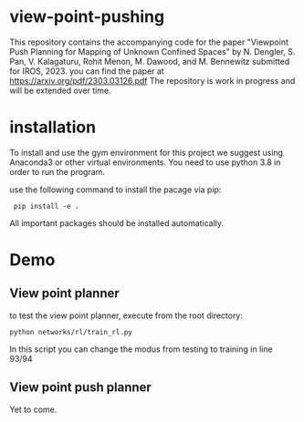 # view-point-pushing
This repository contains the accompanying code for the paper "Viewpoint Push Planning for Mapping of Unknown Confined Spaces" by N. Dengler, S. Pan, V. Kalagaturu, Rohit Menon, M. Dawood, and M. Bennewitz submitted for IROS, 2023. you can find the paper at https://arxiv.org/pdf/2303.03126.pdf
The repository is work in progress and will be extended over time.

# installation
To install and use the gym environment for this project we suggest using Anaconda3 or other virtual environments.
You need to use python 3.8 in order to run the program.

use the following command to install the pacage via pip:

``` pip install -e .```

All important packages should be installed automatically.

# Demo
## View point planner
to test the view point planner, execute from the root directory:

```python networks/rl/train_rl.py```

In this script you can change the modus from testing to training in line 93/94

## View point push planner
Yet to come.
